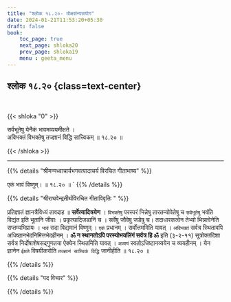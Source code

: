 ```yaml
---
title: "श्लोक १८.२०- मोक्षसंन्यसयोग"
date: 2024-01-21T11:53:20+05:30
draft: false
book:
    toc_page: true
    next_page: shloka20
    prev_page: shloka19
    menu : geeta_menu
---
```




## श्लोक १८.२० {class=text-center}

<br/>

{{< shloka  "0"  >}}

सर्वभूतेषु येनैकं भावमव्ययमीक्षते ।  
अविभक्तं विभक्तेषु तज्ज्ञानं विद्धि सात्त्विकम् ॥ १८.२० ॥

{{< /shloka >}}

---


{{% details "श्रीमन्मध्वाचार्यभगवत्पादाचर्य विरचित  गीताभाष्य" %}}

एकं भावं विष्णुम्। ॥ १८.२० ॥
`
{{% /details %}}



{{% details "श्रीराघवेन्द्रतीर्थविरचित गीताविवृतिः " %}}

प्रतिज्ञातं ज्ञानत्रैविध्यं तावदाह ॥ **सर्वेत्यादित्रयेण** । 
`विभक्तेषु` परस्परं भिन्नेषु तारतम्योपेतेषु च `सर्वभूतेषु` भवंति 
विद्यंत इति भूतानि जीवाः । प्रकृत्यादिजडानिं च । 
सर्वेषु जौवेषु जडेषु च।  तदाधारकत्वेन तेभ्यो भिन्नत्वेनेति 
सप्तम्यभिप्रायः । `भावं` सदा विद्यमानं विष्णुम्‌ । `एकं` प्रधानम्‌ । 
सर्वोत्तममिति यावत्‌ । `अविभक्तं` सर्वत्र स्थितावपि अधिष्ठानभेदनिमित्तभेदहीनम्‌ ।
**ॐ न स्थानतोऽपि परस्योभयलिंगं सर्वत्र हि ॐ** 
इति (३-२-११) सूत्रोक्तदिशा सर्वत्र निर्दोषाशेषसद्गुणतया ऐक्येन स्थितमिति यावत्‌ । `अव्ययं` स्वतोऽधिष्टानव्ययेन च व्ययहीनम्‌ । 
येन ज्ञानेन `ईक्षते` विषयीकरोति `तज्ज्ञानं सात्त्विकं विद्धि` 
जानीहीति ॥ १८.२० ॥

{{% /details %}}



{{% details "पद विचार" %}}


{{% /details %}}
